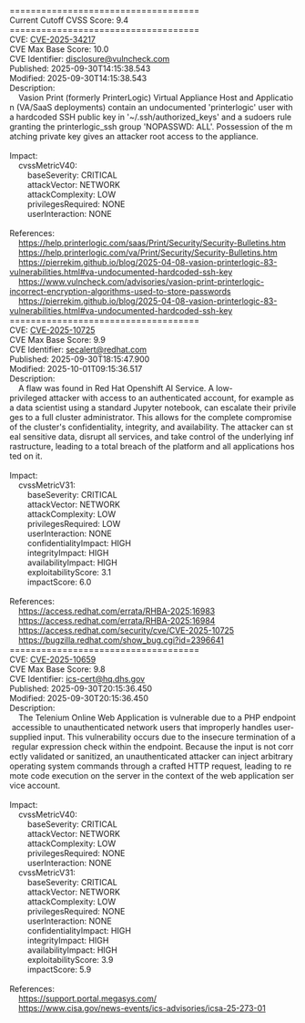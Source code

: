 ====================================<br>Current&nbsp;Cutoff&nbsp;CVSS&nbsp;Score:&nbsp;9.4<br>====================================<br>CVE:&nbsp;<a href="https://nvd.nist.gov/vuln/detail/CVE-2025-34217">CVE-2025-34217</a><br>CVE&nbsp;Max&nbsp;Base&nbsp;Score:&nbsp;10.0<br>CVE&nbsp;Identifier:&nbsp;disclosure@vulncheck.com<br>Published:&nbsp;2025-09-30T14:15:38.543<br>Modified:&nbsp;2025-09-30T14:15:38.543<br>Description:&nbsp;<br>&nbsp;&nbsp;&nbsp;&nbsp;Vasion&nbsp;Print&nbsp;(formerly&nbsp;PrinterLogic)&nbsp;Virtual&nbsp;Appliance&nbsp;Host&nbsp;and&nbsp;Application&nbsp;(VA/SaaS&nbsp;deployments)&nbsp;contain&nbsp;an&nbsp;undocumented&nbsp;&#x27;printerlogic&#x27;&nbsp;user&nbsp;with&nbsp;a&nbsp;hardcoded&nbsp;SSH&nbsp;public&nbsp;key&nbsp;in&nbsp;&#x27;~/.ssh/authorized_keys&#x27;&nbsp;and&nbsp;a&nbsp;sudoers&nbsp;rule&nbsp;granting&nbsp;the&nbsp;printerlogic_ssh&nbsp;group&nbsp;&#x27;NOPASSWD:&nbsp;ALL&#x27;.&nbsp;Possession&nbsp;of&nbsp;the&nbsp;matching&nbsp;private&nbsp;key&nbsp;gives&nbsp;an&nbsp;attacker&nbsp;root&nbsp;access&nbsp;to&nbsp;the&nbsp;appliance.<br><br>Impact:<br>&nbsp;&nbsp;&nbsp;&nbsp;cvssMetricV40:<br>&nbsp;&nbsp;&nbsp;&nbsp;&nbsp;&nbsp;&nbsp;&nbsp;baseSeverity:&nbsp;CRITICAL<br>&nbsp;&nbsp;&nbsp;&nbsp;&nbsp;&nbsp;&nbsp;&nbsp;attackVector:&nbsp;NETWORK<br>&nbsp;&nbsp;&nbsp;&nbsp;&nbsp;&nbsp;&nbsp;&nbsp;attackComplexity:&nbsp;LOW<br>&nbsp;&nbsp;&nbsp;&nbsp;&nbsp;&nbsp;&nbsp;&nbsp;privilegesRequired:&nbsp;NONE<br>&nbsp;&nbsp;&nbsp;&nbsp;&nbsp;&nbsp;&nbsp;&nbsp;userInteraction:&nbsp;NONE<br><br>References:&nbsp;<br>&nbsp;&nbsp;&nbsp;&nbsp;https://help.printerlogic.com/saas/Print/Security/Security-Bulletins.htm<br>&nbsp;&nbsp;&nbsp;&nbsp;https://help.printerlogic.com/va/Print/Security/Security-Bulletins.htm<br>&nbsp;&nbsp;&nbsp;&nbsp;https://pierrekim.github.io/blog/2025-04-08-vasion-printerlogic-83-vulnerabilities.html#va-undocumented-hardcoded-ssh-key<br>&nbsp;&nbsp;&nbsp;&nbsp;https://www.vulncheck.com/advisories/vasion-print-printerlogic-incorrect-encryption-algorithms-used-to-store-passwords<br>&nbsp;&nbsp;&nbsp;&nbsp;https://pierrekim.github.io/blog/2025-04-08-vasion-printerlogic-83-vulnerabilities.html#va-undocumented-hardcoded-ssh-key<br>====================================<br>CVE:&nbsp;<a href="https://nvd.nist.gov/vuln/detail/CVE-2025-10725">CVE-2025-10725</a><br>CVE&nbsp;Max&nbsp;Base&nbsp;Score:&nbsp;9.9<br>CVE&nbsp;Identifier:&nbsp;secalert@redhat.com<br>Published:&nbsp;2025-09-30T18:15:47.900<br>Modified:&nbsp;2025-10-01T09:15:36.517<br>Description:&nbsp;<br>&nbsp;&nbsp;&nbsp;&nbsp;A&nbsp;flaw&nbsp;was&nbsp;found&nbsp;in&nbsp;Red&nbsp;Hat&nbsp;Openshift&nbsp;AI&nbsp;Service.&nbsp;A&nbsp;low-privileged&nbsp;attacker&nbsp;with&nbsp;access&nbsp;to&nbsp;an&nbsp;authenticated&nbsp;account,&nbsp;for&nbsp;example&nbsp;as&nbsp;a&nbsp;data&nbsp;scientist&nbsp;using&nbsp;a&nbsp;standard&nbsp;Jupyter&nbsp;notebook,&nbsp;can&nbsp;escalate&nbsp;their&nbsp;privileges&nbsp;to&nbsp;a&nbsp;full&nbsp;cluster&nbsp;administrator.&nbsp;This&nbsp;allows&nbsp;for&nbsp;the&nbsp;complete&nbsp;compromise&nbsp;of&nbsp;the&nbsp;cluster&#x27;s&nbsp;confidentiality,&nbsp;integrity,&nbsp;and&nbsp;availability.&nbsp;The&nbsp;attacker&nbsp;can&nbsp;steal&nbsp;sensitive&nbsp;data,&nbsp;disrupt&nbsp;all&nbsp;services,&nbsp;and&nbsp;take&nbsp;control&nbsp;of&nbsp;the&nbsp;underlying&nbsp;infrastructure,&nbsp;leading&nbsp;to&nbsp;a&nbsp;total&nbsp;breach&nbsp;of&nbsp;the&nbsp;platform&nbsp;and&nbsp;all&nbsp;applications&nbsp;hosted&nbsp;on&nbsp;it.<br><br>Impact:<br>&nbsp;&nbsp;&nbsp;&nbsp;cvssMetricV31:<br>&nbsp;&nbsp;&nbsp;&nbsp;&nbsp;&nbsp;&nbsp;&nbsp;baseSeverity:&nbsp;CRITICAL<br>&nbsp;&nbsp;&nbsp;&nbsp;&nbsp;&nbsp;&nbsp;&nbsp;attackVector:&nbsp;NETWORK<br>&nbsp;&nbsp;&nbsp;&nbsp;&nbsp;&nbsp;&nbsp;&nbsp;attackComplexity:&nbsp;LOW<br>&nbsp;&nbsp;&nbsp;&nbsp;&nbsp;&nbsp;&nbsp;&nbsp;privilegesRequired:&nbsp;LOW<br>&nbsp;&nbsp;&nbsp;&nbsp;&nbsp;&nbsp;&nbsp;&nbsp;userInteraction:&nbsp;NONE<br>&nbsp;&nbsp;&nbsp;&nbsp;&nbsp;&nbsp;&nbsp;&nbsp;confidentialityImpact:&nbsp;HIGH<br>&nbsp;&nbsp;&nbsp;&nbsp;&nbsp;&nbsp;&nbsp;&nbsp;integrityImpact:&nbsp;HIGH<br>&nbsp;&nbsp;&nbsp;&nbsp;&nbsp;&nbsp;&nbsp;&nbsp;availabilityImpact:&nbsp;HIGH<br>&nbsp;&nbsp;&nbsp;&nbsp;&nbsp;&nbsp;&nbsp;&nbsp;exploitabilityScore:&nbsp;3.1<br>&nbsp;&nbsp;&nbsp;&nbsp;&nbsp;&nbsp;&nbsp;&nbsp;impactScore:&nbsp;6.0<br><br>References:&nbsp;<br>&nbsp;&nbsp;&nbsp;&nbsp;https://access.redhat.com/errata/RHBA-2025:16983<br>&nbsp;&nbsp;&nbsp;&nbsp;https://access.redhat.com/errata/RHBA-2025:16984<br>&nbsp;&nbsp;&nbsp;&nbsp;https://access.redhat.com/security/cve/CVE-2025-10725<br>&nbsp;&nbsp;&nbsp;&nbsp;https://bugzilla.redhat.com/show_bug.cgi?id=2396641<br>====================================<br>CVE:&nbsp;<a href="https://nvd.nist.gov/vuln/detail/CVE-2025-10659">CVE-2025-10659</a><br>CVE&nbsp;Max&nbsp;Base&nbsp;Score:&nbsp;9.8<br>CVE&nbsp;Identifier:&nbsp;ics-cert@hq.dhs.gov<br>Published:&nbsp;2025-09-30T20:15:36.450<br>Modified:&nbsp;2025-09-30T20:15:36.450<br>Description:&nbsp;<br>&nbsp;&nbsp;&nbsp;&nbsp;The&nbsp;Telenium&nbsp;Online&nbsp;Web&nbsp;Application&nbsp;is&nbsp;vulnerable&nbsp;due&nbsp;to&nbsp;a&nbsp;PHP&nbsp;endpoint&nbsp;accessible&nbsp;to&nbsp;unauthenticated&nbsp;network&nbsp;users&nbsp;that&nbsp;improperly&nbsp;handles&nbsp;user-supplied&nbsp;input.&nbsp;This&nbsp;vulnerability&nbsp;occurs&nbsp;due&nbsp;to&nbsp;the&nbsp;insecure&nbsp;termination&nbsp;of&nbsp;a&nbsp;regular&nbsp;expression&nbsp;check&nbsp;within&nbsp;the&nbsp;endpoint.&nbsp;Because&nbsp;the&nbsp;input&nbsp;is&nbsp;not&nbsp;correctly&nbsp;validated&nbsp;or&nbsp;sanitized,&nbsp;an&nbsp;unauthenticated&nbsp;attacker&nbsp;can&nbsp;inject&nbsp;arbitrary&nbsp;operating&nbsp;system&nbsp;commands&nbsp;through&nbsp;a&nbsp;crafted&nbsp;HTTP&nbsp;request,&nbsp;leading&nbsp;to&nbsp;remote&nbsp;code&nbsp;execution&nbsp;on&nbsp;the&nbsp;server&nbsp;in&nbsp;the&nbsp;context&nbsp;of&nbsp;the&nbsp;web&nbsp;application&nbsp;service&nbsp;account.<br><br>Impact:<br>&nbsp;&nbsp;&nbsp;&nbsp;cvssMetricV40:<br>&nbsp;&nbsp;&nbsp;&nbsp;&nbsp;&nbsp;&nbsp;&nbsp;baseSeverity:&nbsp;CRITICAL<br>&nbsp;&nbsp;&nbsp;&nbsp;&nbsp;&nbsp;&nbsp;&nbsp;attackVector:&nbsp;NETWORK<br>&nbsp;&nbsp;&nbsp;&nbsp;&nbsp;&nbsp;&nbsp;&nbsp;attackComplexity:&nbsp;LOW<br>&nbsp;&nbsp;&nbsp;&nbsp;&nbsp;&nbsp;&nbsp;&nbsp;privilegesRequired:&nbsp;NONE<br>&nbsp;&nbsp;&nbsp;&nbsp;&nbsp;&nbsp;&nbsp;&nbsp;userInteraction:&nbsp;NONE<br>&nbsp;&nbsp;&nbsp;&nbsp;cvssMetricV31:<br>&nbsp;&nbsp;&nbsp;&nbsp;&nbsp;&nbsp;&nbsp;&nbsp;baseSeverity:&nbsp;CRITICAL<br>&nbsp;&nbsp;&nbsp;&nbsp;&nbsp;&nbsp;&nbsp;&nbsp;attackVector:&nbsp;NETWORK<br>&nbsp;&nbsp;&nbsp;&nbsp;&nbsp;&nbsp;&nbsp;&nbsp;attackComplexity:&nbsp;LOW<br>&nbsp;&nbsp;&nbsp;&nbsp;&nbsp;&nbsp;&nbsp;&nbsp;privilegesRequired:&nbsp;NONE<br>&nbsp;&nbsp;&nbsp;&nbsp;&nbsp;&nbsp;&nbsp;&nbsp;userInteraction:&nbsp;NONE<br>&nbsp;&nbsp;&nbsp;&nbsp;&nbsp;&nbsp;&nbsp;&nbsp;confidentialityImpact:&nbsp;HIGH<br>&nbsp;&nbsp;&nbsp;&nbsp;&nbsp;&nbsp;&nbsp;&nbsp;integrityImpact:&nbsp;HIGH<br>&nbsp;&nbsp;&nbsp;&nbsp;&nbsp;&nbsp;&nbsp;&nbsp;availabilityImpact:&nbsp;HIGH<br>&nbsp;&nbsp;&nbsp;&nbsp;&nbsp;&nbsp;&nbsp;&nbsp;exploitabilityScore:&nbsp;3.9<br>&nbsp;&nbsp;&nbsp;&nbsp;&nbsp;&nbsp;&nbsp;&nbsp;impactScore:&nbsp;5.9<br><br>References:&nbsp;<br>&nbsp;&nbsp;&nbsp;&nbsp;https://support.portal.megasys.com/<br>&nbsp;&nbsp;&nbsp;&nbsp;https://www.cisa.gov/news-events/ics-advisories/icsa-25-273-01
